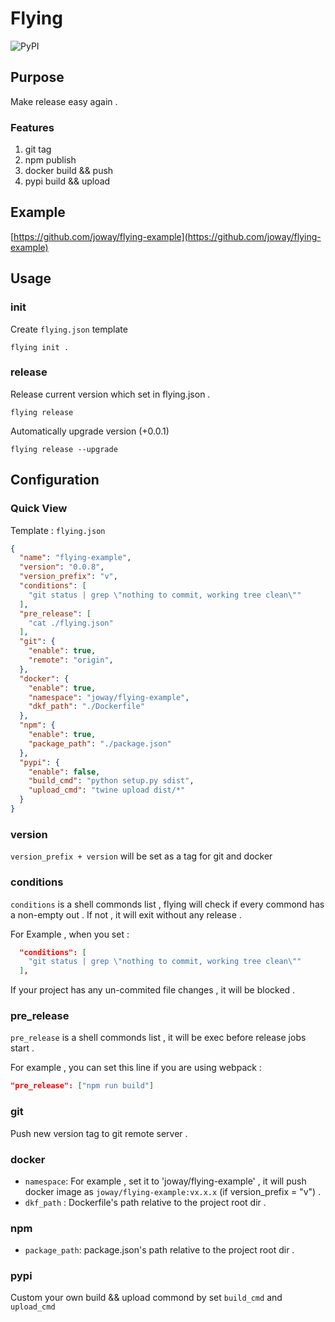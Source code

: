 # Flying

![PyPI](https://img.shields.io/pypi/v/flying.svg)

## Purpose

Make release easy again .

### Features
1. git tag
2. npm publish
3. docker build && push
4. pypi build && upload

## Example

[https://github.com/joway/flying-example](https://github.com/joway/flying-example)

## Usage

### init

Create `flying.json` template

```shell
flying init .
```

### release

Release current version which set in flying.json .

```shell
flying release
```

Automatically upgrade version (+0.0.1) 

```shell
flying release --upgrade
```

## Configuration

### Quick View

Template : `flying.json` 

```json
{
  "name": "flying-example",
  "version": "0.0.8",
  "version_prefix": "v",
  "conditions": [
    "git status | grep \"nothing to commit, working tree clean\""
  ],
  "pre_release": [
    "cat ./flying.json"
  ],
  "git": {
    "enable": true,
    "remote": "origin",
  },
  "docker": {
    "enable": true,
    "namespace": "joway/flying-example",
    "dkf_path": "./Dockerfile"
  },
  "npm": {
    "enable": true,
    "package_path": "./package.json"
  },
  "pypi": {
    "enable": false,
    "build_cmd": "python setup.py sdist",
    "upload_cmd": "twine upload dist/*"
  }
}
```

### version

`version_prefix + version` will be set as a tag for git and docker

### conditions

`conditions` is a shell commonds list , flying will check if every commond has a non-empty out . If not , it will exit without any release .

For Example , when you set :

```json
  "conditions": [
    "git status | grep \"nothing to commit, working tree clean\""
  ],
```

If your project has any un-commited file changes , it will be blocked .

### pre_release

`pre_release` is a shell commonds list , it will be exec before release jobs start .

For example , you can set this line if you are using webpack :

```json
"pre_release": ["npm run build"]
```

### git

Push new version tag to git remote server .

### docker

- `namespace`: For example , set it to 'joway/flying-example' , it will push docker image as `joway/flying-example:vx.x.x` (if version_prefix = "v") . 
- `dkf_path` : Dockerfile's path relative to the project root dir .

### npm

- `package_path`: package.json's path relative to the project root dir .

### pypi

Custom your own build && upload commond by set `build_cmd` and `upload_cmd`
